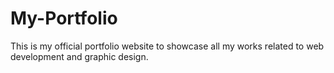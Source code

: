 # My-Portfolio
This is my official portfolio website to showcase all my works related to web development and graphic design.

